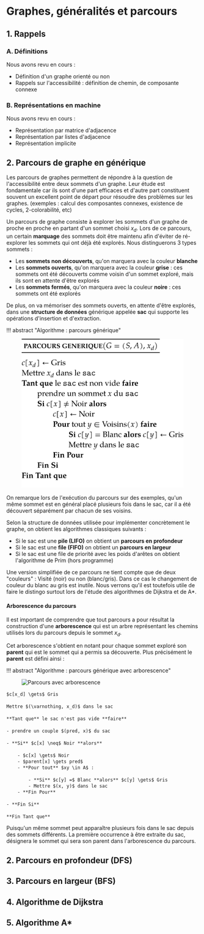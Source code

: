 # Graphes, généralités et parcours 

## 1. Rappels

### A. Définitions 

Nous avons revu en cours :

- Définition d'un graphe orienté ou non
- Rappels sur l'accessibilité : définition de chemin, de composante connexe

### B. Représentations en machine

Nous avons revu en cours :

- Représentation par matrice d'adjacence
- Représentation par listes d'adjacence
- Représentation implicite

## 2. Parcours de graphe en générique

Les parcours de graphes permettent de répondre à la question de l'accessibilité entre deux sommets d'un graphe. Leur étude est fondamentale car ils sont d'une part efficaces et d'autre part constituent souvent un excellent point de départ pour résoudre des problèmes sur les graphes. (exemples : calcul des composantes connexes, existence de cycles, 2-colorabilité, etc)

Un parcours de graphe consiste à explorer les sommets d'un graphe de proche en proche en partant d'un sommet choisi $x_d$. Lors de ce parcours, un certain **marquage** des sommets doit être maintenu afin d'éviter de ré-explorer les sommets qui ont déjà été explorés. Nous distinguerons 3 types sommets :

- Les **sommets non découverts**, qu'on marquera avec la couleur **blanche**
- Les **sommets ouverts**, qu'on marquera avec la couleur **grise** : ces sommets ont été découverts comme voisin d'un sommet exploré, mais ils sont en attente d'être explorés
- Les **sommets fermés**, qu'on marquera avec la couleur **noire** : ces sommets ont été explorés

De plus, on va mémoriser des sommets ouverts, en attente d'être explorés, dans une **structure de données** générique appelée **sac** qui supporte les opérations d'insertion et d'extraction.

!!! abstract "Algorithme : parcours générique"
    <figure>
    ![Parcours de graphe générique](algo/pgenerique/pgenerique.svg)
    </figure>
    
On remarque lors de l'exécution du parcours sur des exemples, qu'un même sommet est en général placé plusieurs fois dans le sac, car il a été découvert séparément par chacun de ses voisins.


Selon la structure de données utilisée pour implémenter concrètement le graphe, on obtient les algorithmes classiques suivants :

- Si le sac est une **pile (LIFO)** on obtient un **parcours en profondeur**
- Si le sac est une **file (FIFO)** on obtient un **parcours en largeur**
- Si le sac est une file de priorité avec les poids d'arêtes on obtient l'algorithme de Prim (hors programme)

Une version simplifiée de ce parcours ne tient compte que de deux "couleurs" : Visité (noir) ou non (blanc/gris). Dans ce cas le changement de couleur du blanc au gris est inutile. Nous verrons qu'il est toutefois utile de faire le distingo surtout lors de l'étude des algorithmes de Dijkstra et de A*.

#### Arborescence du parcours

Il est important de comprendre que tout parcours a pour résultat la construction d'une **arborescence** qui est un arbre représentant les chemins utilisés lors du parcours depuis le sommet $x_d$.

Cet arborescence s'obtient en notant pour chaque sommet exploré son **parent** qui est le sommet qui a permis sa découverte. Plus précisément le **parent** est défini ainsi :

!!! abstract "Algorithme : parcours générique avec arborescence"
    <figure>
    ![Parcours avec arborescence](algo/pgenerique/pgenerique_parent.svg)
    </figure>

    $c[x_d] \gets$ Gris

    Mettre $(\varnothing, x_d)$ dans le sac

    **Tant que** le sac n'est pas vide **faire**

    - prendre un couple $(pred, x)$ du sac

    - **Si** $c[x] \neq$ Noir **alors**

        - $c[x] \gets$ Noir
        - $parent[x] \gets pred$
        - **Pour tout** $xy \in A$ :

            - **Si** $c[y] =$ Blanc **alors** $c[y] \gets$ Gris
            - Mettre $(x, y)$ dans le sac
        - **Fin Pour**

    - **Fin Si**

    **Fin Tant que**

Puisqu'un même sommet peut apparaître plusieurs fois dans le sac depuis des sommets différents. La première occurrence à être extraite du sac, désignera le sommet qui sera son parent dans l'arborescence du parcours.

## 2. Parcours en profondeur (DFS)

## 3. Parcours en largeur (BFS)

## 4. Algorithme de Dijkstra

## 5. Algorithme A*

